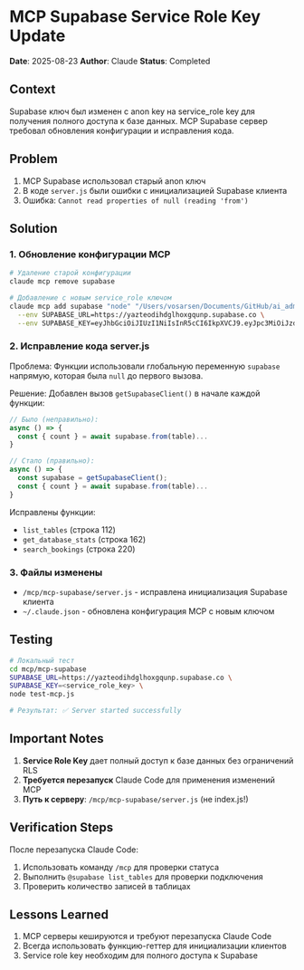 # MCP Supabase Service Role Key Update

**Date**: 2025-08-23
**Author**: Claude
**Status**: Completed

## Context

Supabase ключ был изменен с anon key на service_role key для получения полного доступа к базе данных. MCP Supabase сервер требовал обновления конфигурации и исправления кода.

## Problem

1. MCP Supabase использовал старый anon ключ
2. В коде `server.js` были ошибки с инициализацией Supabase клиента
3. Ошибка: `Cannot read properties of null (reading 'from')`

## Solution

### 1. Обновление конфигурации MCP

```bash
# Удаление старой конфигурации
claude mcp remove supabase

# Добавление с новым service_role ключом
claude mcp add supabase "node" "/Users/vosarsen/Documents/GitHub/ai_admin_v2/mcp/mcp-supabase/server.js" \
  --env SUPABASE_URL=https://yazteodihdglhoxgqunp.supabase.co \
  --env SUPABASE_KEY=eyJhbGciOiJIUzI1NiIsInR5cCI6IkpXVCJ9.eyJpc3MiOiJzdXBhYmFzZSIsInJlZiI6InlhenRlb2RpaGRnbGhveGdxdW5wIiwicm9sZSI6InNlcnZpY2Vfcm9sZSIsImlhdCI6MTc0NDI5NTQ3NywiZXhwIjoyMDU5ODcxNDc3fQ.43Hq1KlOaTnkhddnybWZWgKlbHGK0FCuhytXVTUBhgY
```

### 2. Исправление кода server.js

Проблема: Функции использовали глобальную переменную `supabase` напрямую, которая была `null` до первого вызова.

Решение: Добавлен вызов `getSupabaseClient()` в начале каждой функции:

```javascript
// Было (неправильно):
async () => {
  const { count } = await supabase.from(table)...
}

// Стало (правильно):
async () => {
  const supabase = getSupabaseClient();
  const { count } = await supabase.from(table)...
}
```

Исправлены функции:
- `list_tables` (строка 112)
- `get_database_stats` (строка 162)
- `search_bookings` (строка 220)

### 3. Файлы изменены

- `/mcp/mcp-supabase/server.js` - исправлена инициализация Supabase клиента
- `~/.claude.json` - обновлена конфигурация MCP с новым ключом

## Testing

```bash
# Локальный тест
cd mcp/mcp-supabase
SUPABASE_URL=https://yazteodihdglhoxgqunp.supabase.co \
SUPABASE_KEY=<service_role_key> \
node test-mcp.js

# Результат: ✅ Server started successfully
```

## Important Notes

1. **Service Role Key** дает полный доступ к базе данных без ограничений RLS
2. **Требуется перезапуск** Claude Code для применения изменений MCP
3. **Путь к серверу**: `/mcp/mcp-supabase/server.js` (не index.js!)

## Verification Steps

После перезапуска Claude Code:
1. Использовать команду `/mcp` для проверки статуса
2. Выполнить `@supabase list_tables` для проверки подключения
3. Проверить количество записей в таблицах

## Lessons Learned

1. MCP серверы кешируются и требуют перезапуска Claude Code
2. Всегда использовать функцию-геттер для инициализации клиентов
3. Service role key необходим для полного доступа к Supabase